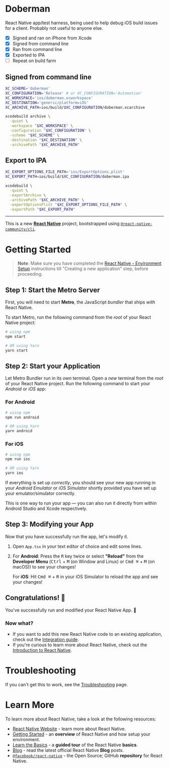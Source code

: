 # Doberman

React Native app/test harness, being used to help debug iOS build issues for a client. Probably not useful to anyone else.

- [x] Signed and ran on iPhone from Xcode
- [x] Signed from command line
- [x] Ran from command line
- [x] Exported to IPA
- [ ] Repeat on build farm

## Signed from command line

```bash
XC_SCHEME='doberman'
XC_CONFIGURATION='Release' # or XC_CONFIGURATION='Automation'
XC_WORKSPACE='ios/doberman.xcworkspace'
XC_DESTINATION='generic/platform=iOS'
XC_ARCHIVE_PATH=ios/build/$XC_CONFIGURATION/doberman.xcarchive

xcodebuild archive \
  -quiet \
  -workspace "$XC_WORKSPACE" \
  -configuration "$XC_CONFIGURATION" \
  -scheme "$XC_SCHEME" \
  -destination "$XC_DESTINATION" \
  -archivePath "$XC_ARCHIVE_PATH"
```

## Export to IPA

```bash
XC_EXPORT_OPTIONS_FILE_PATH='ios/ExportOptions.plist'
XC_EXPORT_PATH=ios/build/$XC_CONFIGURATION/doberman.ipa

xcodebuild \
  -quiet \
  -exportArchive \
  -archivePath "$XC_ARCHIVE_PATH" \
  -exportOptionsPlist "$XC_EXPORT_OPTIONS_FILE_PATH" \
  -exportPath "$XC_EXPORT_PATH"
```

---

This is a new [**React Native**](https://reactnative.dev) project, bootstrapped using [`@react-native-community/cli`](https://github.com/react-native-community/cli).

# Getting Started

>**Note**: Make sure you have completed the [React Native - Environment Setup](https://reactnative.dev/docs/environment-setup) instructions till "Creating a new application" step, before proceeding.

## Step 1: Start the Metro Server

First, you will need to start **Metro**, the JavaScript _bundler_ that ships _with_ React Native.

To start Metro, run the following command from the _root_ of your React Native project:

```bash
# using npm
npm start

# OR using Yarn
yarn start
```

## Step 2: Start your Application

Let Metro Bundler run in its _own_ terminal. Open a _new_ terminal from the _root_ of your React Native project. Run the following command to start your _Android_ or _iOS_ app:

### For Android

```bash
# using npm
npm run android

# OR using Yarn
yarn android
```

### For iOS

```bash
# using npm
npm run ios

# OR using Yarn
yarn ios
```

If everything is set up _correctly_, you should see your new app running in your _Android Emulator_ or _iOS Simulator_ shortly provided you have set up your emulator/simulator correctly.

This is one way to run your app — you can also run it directly from within Android Studio and Xcode respectively.

## Step 3: Modifying your App

Now that you have successfully run the app, let's modify it.

1. Open `App.tsx` in your text editor of choice and edit some lines.
2. For **Android**: Press the <kbd>R</kbd> key twice or select **"Reload"** from the **Developer Menu** (<kbd>Ctrl</kbd> + <kbd>M</kbd> (on Window and Linux) or <kbd>Cmd ⌘</kbd> + <kbd>M</kbd> (on macOS)) to see your changes!

   For **iOS**: Hit <kbd>Cmd ⌘</kbd> + <kbd>R</kbd> in your iOS Simulator to reload the app and see your changes!

## Congratulations! :tada:

You've successfully run and modified your React Native App. :partying_face:

### Now what?

- If you want to add this new React Native code to an existing application, check out the [Integration guide](https://reactnative.dev/docs/integration-with-existing-apps).
- If you're curious to learn more about React Native, check out the [Introduction to React Native](https://reactnative.dev/docs/getting-started).

# Troubleshooting

If you can't get this to work, see the [Troubleshooting](https://reactnative.dev/docs/troubleshooting) page.

# Learn More

To learn more about React Native, take a look at the following resources:

- [React Native Website](https://reactnative.dev) - learn more about React Native.
- [Getting Started](https://reactnative.dev/docs/environment-setup) - an **overview** of React Native and how setup your environment.
- [Learn the Basics](https://reactnative.dev/docs/getting-started) - a **guided tour** of the React Native **basics**.
- [Blog](https://reactnative.dev/blog) - read the latest official React Native **Blog** posts.
- [`@facebook/react-native`](https://github.com/facebook/react-native) - the Open Source; GitHub **repository** for React Native.
